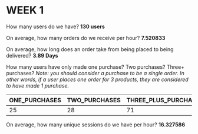 # WEEK 1

How many users do we have? **130 users**

On average, how many orders do we receive per hour? **7.520833**

On average, how long does an order take from being placed to being delivered? **3.89 Days**

How many users have only made one purchase? Two purchases? Three+ purchases?
*Note: you should consider a purchase to be a single order. In other words, if a user places one order for 3 products, they are considered to have made 1 purchase.*

ONE_PURCHASES | TWO_PURCHASES | THREE_PLUS_PURCHASES
------------- | ------------- | -------------------
25 | 28 | 71
     
On average, how many unique sessions do we have per hour? **16.327586**